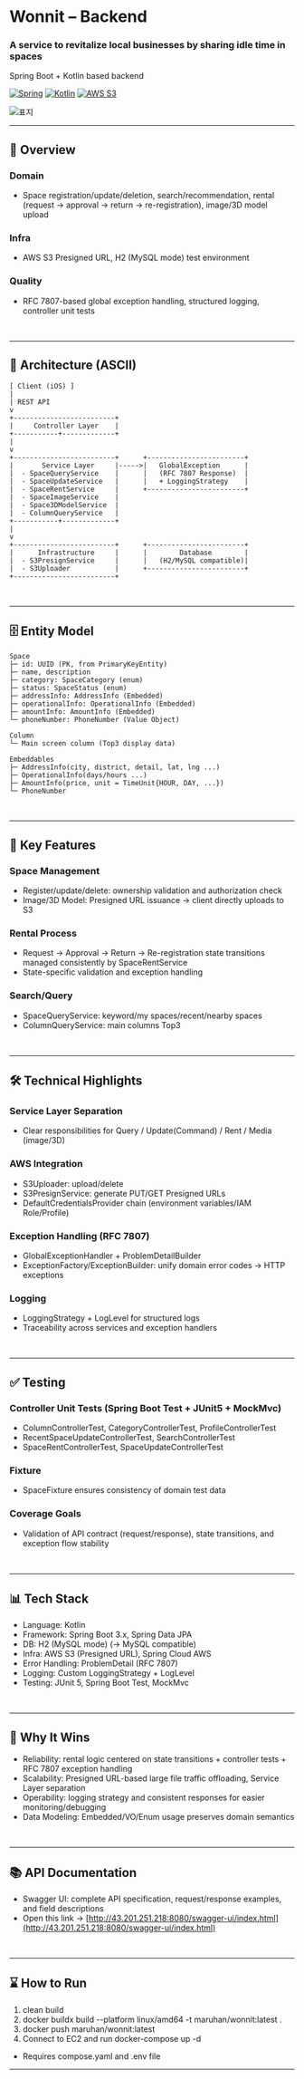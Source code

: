 # Wonnit – Backend

### A service to revitalize local businesses by sharing idle time in spaces

Spring Boot + Kotlin based backend


[![Spring](https://img.shields.io/badge/Spring-6DB33F?style=for-the-badge&logo=spring&logoColor=white)](https://spring.io/)
[![Kotlin](https://img.shields.io/badge/Kotlin-7F52FF?style=for-the-badge&logo=kotlin&logoColor=white)](https://kotlinlang.org/)
[![AWS S3](https://img.shields.io/badge/AWS%20S3-FF9900?style=for-the-badge&logo=amazonaws&logoColor=white)](https://aws.amazon.com/s3/)


![표지](https://github.com/user-attachments/assets/f8ba1689-3eb6-433d-b94d-875f29ad5cb8)

---

## 🚀 Overview

### Domain
- Space registration/update/deletion, search/recommendation, rental (request → approval → return → re-registration), image/3D model upload

### Infra
- AWS S3 Presigned URL, H2 (MySQL mode) test environment

### Quality
- RFC 7807-based global exception handling, structured logging, controller unit tests

<br>

---

## 📐 Architecture (ASCII)

```
[ Client (iOS) ]
|
| REST API
v
+-------------------------+
|     Controller Layer    |
+-----------+-------------+
|
v
+-------------------------+      +------------------------+
|       Service Layer     |----->|   GlobalException      |
|  - SpaceQueryService    |      |   (RFC 7807 Response)  |
|  - SpaceUpdateService   |      |   + LoggingStrategy    |
|  - SpaceRentService     |      +------------------------+
|  - SpaceImageService    |
|  - Space3DModelService  |
|  - ColumnQueryService   |
+-----------+-------------+
|
v
+-------------------------+      +------------------------+
|      Infrastructure     |      |        Database        |
|  - S3PresignService     |      |   (H2/MySQL compatible)|
|  - S3Uploader           |      +------------------------+
+-------------------------+

```

<br>

---

## 🗄️ Entity Model

```
Space
├─ id: UUID (PK, from PrimaryKeyEntity)
├─ name, description
├─ category: SpaceCategory (enum)
├─ status: SpaceStatus (enum)
├─ addressInfo: AddressInfo (Embedded)
├─ operationalInfo: OperationalInfo (Embedded)
├─ amountInfo: AmountInfo (Embedded)
└─ phoneNumber: PhoneNumber (Value Object)

Column
└─ Main screen column (Top3 display data)

Embeddables
├─ AddressInfo(city, district, detail, lat, lng ...)
├─ OperationalInfo(days/hours ...)
├─ AmountInfo(price, unit = TimeUnit{HOUR, DAY, ...})
└─ PhoneNumber

```

<br>

---

## 🔑 Key Features

### Space Management
- Register/update/delete: ownership validation and authorization check 
- Image/3D Model: Presigned URL issuance → client directly uploads to S3

### Rental Process
- Request → Approval → Return → Re-registration state transitions managed consistently by SpaceRentService 
- State-specific validation and exception handling

### Search/Query
- SpaceQueryService: keyword/my spaces/recent/nearby spaces 
- ColumnQueryService: main columns Top3

<br>

---

## 🛠️ Technical Highlights

### Service Layer Separation
- Clear responsibilities for Query / Update(Command) / Rent / Media (image/3D)

### AWS Integration
- S3Uploader: upload/delete 
- S3PresignService: generate PUT/GET Presigned URLs 
- DefaultCredentialsProvider chain (environment variables/IAM Role/Profile)

### Exception Handling (RFC 7807)
- GlobalExceptionHandler + ProblemDetailBuilder 
- ExceptionFactory/ExceptionBuilder: unify domain error codes → HTTP exceptions

### Logging
- LoggingStrategy + LogLevel for structured logs 
- Traceability across services and exception handlers

<br>

---

## ✅ Testing

### Controller Unit Tests (Spring Boot Test + JUnit5 + MockMvc)
- ColumnControllerTest, CategoryControllerTest, ProfileControllerTest 
- RecentSpaceUpdateControllerTest, SearchControllerTest 
- SpaceRentControllerTest, SpaceUpdateControllerTest

### Fixture
- SpaceFixture ensures consistency of domain test data

### Coverage Goals
- Validation of API contract (request/response), state transitions, and exception flow stability

<br>

---

## 📊 Tech Stack
- Language: Kotlin 
- Framework: Spring Boot 3.x, Spring Data JPA 
- DB: H2 (MySQL mode) (→ MySQL compatible)
- Infra: AWS S3 (Presigned URL), Spring Cloud AWS 
- Error Handling: ProblemDetail (RFC 7807)
- Logging: Custom LoggingStrategy + LogLevel 
- Testing: JUnit 5, Spring Boot Test, MockMvc

<br>

---

## 🌟 Why It Wins
- Reliability: rental logic centered on state transitions + controller tests + RFC 7807 exception handling 
- Scalability: Presigned URL-based large file traffic offloading, Service Layer separation 
- Operability: logging strategy and consistent responses for easier monitoring/debugging 
- Data Modeling: Embedded/VO/Enum usage preserves domain semantics

<br>

---

## 📚 API Documentation
- Swagger UI: complete API specification, request/response examples, and field descriptions
- Open this link -> [http://43.201.251.218:8080/swagger-ui/index.html](http://43.201.251.218:8080/swagger-ui/index.html)

<br>

---

## ⌛️ How to Run
1.	clean build
2.	docker buildx build --platform linux/amd64 -t maruhan/wonnit:latest .
3.	docker push maruhan/wonnit:latest
4.	Connect to EC2 and run docker-compose up -d
-	Requires compose.yaml and .env file

---
